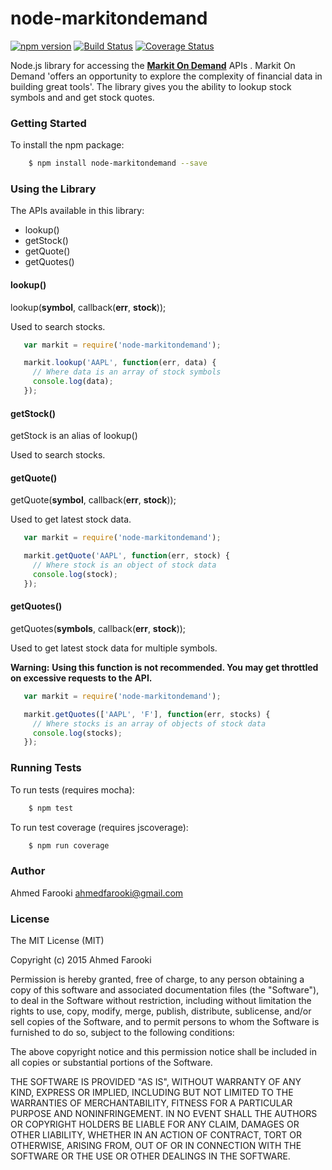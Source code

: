 node-markitondemand
===================
[![npm version](https://badge.fury.io/js/node-markitondemand.svg)](http://badge.fury.io/js/node-markitondemand)
[![Build Status](https://travis-ci.org/ahmedfarooki/node-markitondemand.svg)](https://travis-ci.org/ahmedfarooki/node-markitondemand)
[![Coverage Status](https://coveralls.io/repos/ahmedfarooki/node-markitondemand/badge.svg)](https://coveralls.io/r/ahmedfarooki/node-markitondemand)

Node.js library for accessing the **[Markit On Demand](http://dev.markitondemand.com)** APIs . Markit On Demand 'offers an opportunity to explore the complexity of financial data in building great tools'. The library gives you the ability to lookup stock symbols and and get stock quotes. 

### Getting Started

To install the npm package:

```bash
    $ npm install node-markitondemand --save
```

### Using the Library

The APIs available in this library:

* lookup()
* getStock()
* getQuote()
* getQuotes()

#### lookup()

lookup(__symbol__, callback(__err__, __stock__));

Used to search stocks.

```javascript
   var markit = require('node-markitondemand');

   markit.lookup('AAPL', function(err, data) {
     // Where data is an array of stock symbols
     console.log(data);
   });
```
#### getStock()

getStock is an alias of lookup()

Used to search stocks.

#### getQuote()

getQuote(__symbol__, callback(__err__, __stock__));

Used to get latest stock data.

```javascript
   var markit = require('node-markitondemand');

   markit.getQuote('AAPL', function(err, stock) {
     // Where stock is an object of stock data
     console.log(stock);
   });
```
#### getQuotes()

getQuotes(__symbols__, callback(__err__, __stock__));

Used to get latest stock data for multiple symbols.

**Warning:** __Using this function is not recommended. You may get throttled on excessive requests to the API.__

```javascript
   var markit = require('node-markitondemand');

   markit.getQuotes(['AAPL', 'F'], function(err, stocks) {
     // Where stocks is an array of objects of stock data
     console.log(stocks);
   });
```

### Running Tests

To run tests (requires mocha):

```bash
    $ npm test
```

To run test coverage (requires jscoverage):

```bash
    $ npm run coverage
```

### Author

Ahmed Farooki
<ahmedfarooki@gmail.com>

### License

The MIT License (MIT)

Copyright (c) 2015 Ahmed Farooki

Permission is hereby granted, free of charge, to any person obtaining a copy
of this software and associated documentation files (the "Software"), to deal
in the Software without restriction, including without limitation the rights
to use, copy, modify, merge, publish, distribute, sublicense, and/or sell
copies of the Software, and to permit persons to whom the Software is
furnished to do so, subject to the following conditions:

The above copyright notice and this permission notice shall be included in
all copies or substantial portions of the Software.

THE SOFTWARE IS PROVIDED "AS IS", WITHOUT WARRANTY OF ANY KIND, EXPRESS OR
IMPLIED, INCLUDING BUT NOT LIMITED TO THE WARRANTIES OF MERCHANTABILITY,
FITNESS FOR A PARTICULAR PURPOSE AND NONINFRINGEMENT. IN NO EVENT SHALL THE
AUTHORS OR COPYRIGHT HOLDERS BE LIABLE FOR ANY CLAIM, DAMAGES OR OTHER
LIABILITY, WHETHER IN AN ACTION OF CONTRACT, TORT OR OTHERWISE, ARISING FROM,
OUT OF OR IN CONNECTION WITH THE SOFTWARE OR THE USE OR OTHER DEALINGS IN
THE SOFTWARE.
